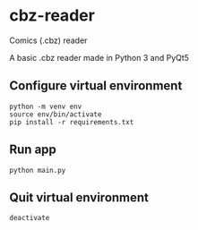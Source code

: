 # cbz-reader
Comics (.cbz) reader

A basic .cbz reader made in Python 3 and PyQt5

## Configure virtual environment

```shell
python -m venv env
source env/bin/activate 
pip install -r requirements.txt
```

## Run app
```
python main.py
```

## Quit virtual environment
```shell
deactivate
```